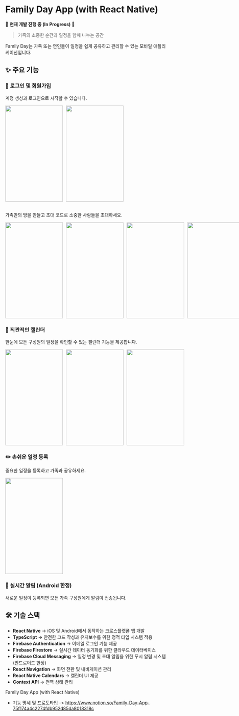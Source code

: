 # Family Day App (with React Native)
🚧 **현재 개발 진행 중 (In Progress)** 🚧  

> 가족의 소중한 순간과 일정을 함께 나누는 공간

Family Day는 가족 또는 연인들이 일정을 쉽게 공유하고 관리할 수 있는 모바일 애플리케이션입니다. 


## ✨ 주요 기능

### 🔐 로그인 및 회원가입
계정 생성과 로그인으로 시작할 수 있습니다.

<div style="display: flex; align-items: center; gap: 10px;">
  <img src="https://github.com/user-attachments/assets/32263dff-2fe7-4d89-a4a9-9778f1533db3" width="180" height="300">
  <img src="https://github.com/user-attachments/assets/7c09ec18-4aaf-497e-82b2-5890b8aa8fa4" width="180" height="300">
</div>

<br>

가족만의 방을 만들고 초대 코드로 소중한 사람들을 초대하세요.

<div style="display: flex; align-items: center; gap: 10px;">
  <img src="https://github.com/user-attachments/assets/090fb59f-1e4b-458d-869d-dde545e56d45" width="180" height="300">
  <img src="https://github.com/user-attachments/assets/b3af7246-328c-453f-bd7a-81746e6629b3" width="180" height="300">
  <img src="https://github.com/user-attachments/assets/5d0d333b-8dd8-4318-80af-d42aeb85402d" width="180" height="300">
  <img src="https://github.com/user-attachments/assets/3e79995b-4aec-40df-a0a7-bc622d61d139" width="180" height="300"> 
</div>

### 📅 직관적인 캘린더
한눈에 모든 구성원의 일정을 확인할 수 있는 캘린더 기능을 제공합니다.

<div style="display: flex; align-items: center; gap: 10px;">
  <img src="https://github.com/user-attachments/assets/c9331a3a-87e4-4a31-81f3-95bc86b20bb6" width="180" height="300">
  <img src="https://github.com/user-attachments/assets/f13e2956-0ede-42cb-b36f-f5371f5e9b12" width="180" height="300">
  <img src="https://github.com/user-attachments/assets/37591d36-d7f5-4f3c-aa68-3b476d30ed95" width="180" height="300">
</div>

### ✏️ 손쉬운 일정 등록
중요한 일정을 등록하고 가족과 공유하세요.

<img src="https://github.com/user-attachments/assets/708cd03e-397a-4614-93a7-40d0f235d5d3" width="180" height="300">

### 🔔 실시간 알림 (Android 한정)
새로운 일정이 등록되면 모든 가족 구성원에게 알림이 전송됩니다.


## 🛠️ 기술 스택

- **React Native** → iOS 및 Android에서 동작하는 크로스플랫폼 앱 개발  
- **TypeScript** → 안전한 코드 작성과 유지보수를 위한 정적 타입 시스템 적용  
- **Firebase Authentication** → 이메일 로그인 기능 제공  
- **Firebase Firestore** → 실시간 데이터 동기화를 위한 클라우드 데이터베이스  
- **Firebase Cloud Messaging** → 일정 변경 및 초대 알림을 위한 푸시 알림 시스템(안드로이드 한정)
- **React Navigation** → 화면 전환 및 내비게이션 관리  
- **React Native Calendars** → 캘린더 UI 제공  
- **Context API** → 전역 상태 관리





Family Day App (with React Native)

- 기능 명세 및 프로토타입 
 -> https://www.notion.so/Family-Day-App-75f174a4c2274fdb952d85da8018318c
 

